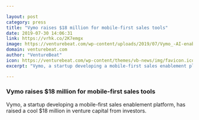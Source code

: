 ```yaml
---

layout: post
category: press
title: "Vymo raises $18 million for mobile-first sales tools"
date: 2019-07-30 14:06:31
link: https://vrhk.co/2K7emgx
image: https://venturebeat.com/wp-content/uploads/2019/07/Vymo_-AI-enabled-Personal-Assistant-for-Sales_-Launches-on-Salesforce-AppExchange_-the-Worlds-Leading-Enterprise-Apps-Marketplace-1024x579.jpg?w=1200&strip=all
domain: venturebeat.com
author: "VentureBeat"
icon: https://venturebeat.com/wp-content/themes/vb-news/img/favicon.ico
excerpt: "Vymo, a startup developing a mobile-first sales enablement platform, has raised a cool $18 million in venture capital from investors."

---
```


### Vymo raises $18 million for mobile-first sales tools

Vymo, a startup developing a mobile-first sales enablement platform, has raised a cool $18 million in venture capital from investors.
